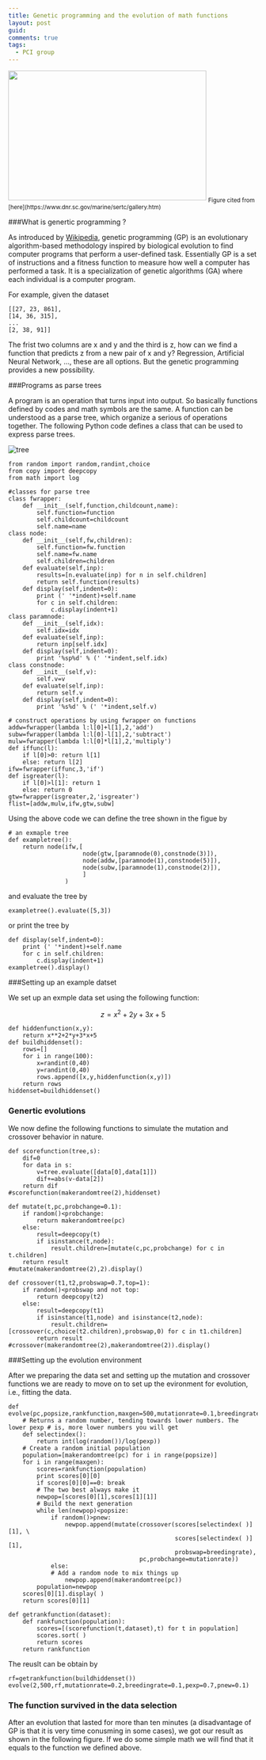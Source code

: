 ```yaml
---
title: Genetic programming and the evolution of math functions
layout: post
guid:
comments: true
tags:
  - PCI group
---
```


<img src="/media/files/2014-05-16-Genetic-programming-and-the-evolution-of-math-functions/lobster.jpg" height="262px" width="400px" />
<sub>Figure cited from [here](https://www.dnr.sc.gov/marine/sertc/gallery.htm)</sub>


###What is genertic programming ?


As introduced by [Wikipedia](http://en.wikipedia.org/wiki/Genetic_programming), genetic programming (GP) is an evolutionary algorithm-based methodology inspired by biological evolution to find computer programs that perform a user-defined task. Essentially GP is a set of instructions and a fitness function to measure how well a computer has performed a task. It is a specialization of genetic algorithms (GA) where each individual is a computer program.

For example, given the dataset 

	[[27, 23, 861], 
	[14, 36, 315],
	... 
	[2, 38, 91]]

The frist two columns are x and y and the third is z, how can we find a function that predicts z from a new pair of x and y? Regression, Artificial Neural Network, ..., these are all options. But the genetic programming provides a new possibility.

###Programs as parse trees

A program is an operation that turns input into output. So basically functions defined by codes and math symbols are the same. A function can be understood as a parse tree, which organize a serious of operations together. The following Python code defines a class that can be used to express parse trees.

![tree](/media/files/2014-05-16-Genetic-programming-and-the-evolution-of-math-functions/tree.png)

    from random import random,randint,choice
    from copy import deepcopy
    from math import log
	
    #classes for parse tree
    class fwrapper:
        def __init__(self,function,childcount,name):
            self.function=function
            self.childcount=childcount
            self.name=name
    class node:
        def __init__(self,fw,children):
            self.function=fw.function
            self.name=fw.name
            self.children=children
        def evaluate(self,inp):
            results=[n.evaluate(inp) for n in self.children]
            return self.function(results)
        def display(self,indent=0):
            print (' '*indent)+self.name
            for c in self.children:
                c.display(indent+1)
    class paramnode:
        def __init__(self,idx):
            self.idx=idx
        def evaluate(self,inp):
            return inp[self.idx]
        def display(self,indent=0):
            print '%sp%d' % (' '*indent,self.idx)
    class constnode:
        def __init__(self,v):
            self.v=v
        def evaluate(self,inp):
            return self.v
        def display(self,indent=0):
            print '%s%d' % (' '*indent,self.v)
	
    # construct operations by using fwrapper on functions
    addw=fwrapper(lambda l:l[0]+l[1],2,'add')
    subw=fwrapper(lambda l:l[0]-l[1],2,'subtract')
    mulw=fwrapper(lambda l:l[0]*l[1],2,'multiply')
    def iffunc(l):
        if l[0]>0: return l[1]
        else: return l[2]
    ifw=fwrapper(iffunc,3,'if')
    def isgreater(l):
        if l[0]>l[1]: return 1
        else: return 0
    gtw=fwrapper(isgreater,2,'isgreater')
    flist=[addw,mulw,ifw,gtw,subw]

Using the above code we can define the tree shown in the figue by 

    # an exmaple tree
    def exampletree(): 
        return node(ifw,[
                         node(gtw,[paramnode(0),constnode(3)]),
                         node(addw,[paramnode(1),constnode(5)]),
                         node(subw,[paramnode(1),constnode(2)]),
                         ]
                    )

and evaluate the tree by 

	exampletree().evaluate([5,3])

or print the tree by 

    def display(self,indent=0):
        print (' '*indent)+self.name
        for c in self.children:
            c.display(indent+1)
    exampletree().display()


###Setting up an example datset

We set up an exmple data set using the following function:

$$
z = x^2+2y+3x+5
$$

    def hiddenfunction(x,y):
        return x**2+2*y+3*x+5
    def buildhiddenset(): 
        rows=[]
        for i in range(100):
            x=randint(0,40)
            y=randint(0,40)
            rows.append([x,y,hiddenfunction(x,y)])
        return rows
    hiddenset=buildhiddenset()


### Genertic evolutions

We now define the following functions to simulate the mutation and crossover behavior in nature.

    def scorefunction(tree,s):
        dif=0
        for data in s:
            v=tree.evaluate([data[0],data[1]])
            dif+=abs(v-data[2])
        return dif
    #scorefunction(makerandomtree(2),hiddenset)
    
    def mutate(t,pc,probchange=0.1): 
        if random()<probchange:
            return makerandomtree(pc)
        else:
            result=deepcopy(t)
            if isinstance(t,node):
                result.children=[mutate(c,pc,probchange) for c in t.children]
        return result
    #mutate(makerandomtree(2),2).display()
    
    def crossover(t1,t2,probswap=0.7,top=1): 
        if random()<probswap and not top:
            return deepcopy(t2)
        else:
            result=deepcopy(t1)
            if isinstance(t1,node) and isinstance(t2,node):
                result.children=[crossover(c,choice(t2.children),probswap,0) for c in t1.children]
            return result
    #crossover(makerandomtree(2),makerandomtree(2)).display()

###Setting up the evolution environment

After we preparing the data set and setting up the mutation and crossover functions we are ready to move on to set up the evironment for evolution, i.e., fitting the data.

    def evolve(pc,popsize,rankfunction,maxgen=500,mutationrate=0.1,breedingrate=0.4,pexp=0.7,pnew=0.05):
        # Returns a random number, tending towards lower numbers. The lower pexp # is, more lower numbers you will get
        def selectindex():
            return int(log(random())/log(pexp))
        # Create a random initial population
        population=[makerandomtree(pc) for i in range(popsize)]
        for i in range(maxgen):
            scores=rankfunction(population)
            print scores[0][0]
            if scores[0][0]==0: break
            # The two best always make it
            newpop=[scores[0][1],scores[1][1]]
            # Build the next generation
            while len(newpop)<popsize:
                if random()>pnew: 
                    newpop.append(mutate(crossover(scores[selectindex( )][1], \
                                                   scores[selectindex( )][1], 
                                                   probswap=breedingrate), 
                                         pc,probchange=mutationrate))
                else:
                # Add a random node to mix things up
                    newpop.append(makerandomtree(pc))
            population=newpop 
        scores[0][1].display( ) 
        return scores[0][1]
    
    def getrankfunction(dataset):
        def rankfunction(population):
            scores=[(scorefunction(t,dataset),t) for t in population] 
            scores.sort( )
            return scores
        return rankfunction

The reuslt can be obtain by 

    rf=getrankfunction(buildhiddenset())
    evolve(2,500,rf,mutationrate=0.2,breedingrate=0.1,pexp=0.7,pnew=0.1)

### The function survived in the data selection


After an evolution that lasted for more than ten minutes (a disadvantage of GP is that it is very time conusming in some cases), we got our result as shown in the following figure. If we do some simple math we will find that it equals to the function we defined above.

<body>
  <script type='text/javascript' src='http://d3js.org/d3.v3.min.js'></script>  
  <style >
    .node {
  cursor: pointer;
}

.node circle {
  fill: #fff;
  stroke: steelblue;
  stroke-width: 1.5px;
}

.node text {
  font: 14px sans-serif;
}

.link {
  fill: none;
  stroke: #ccc;
  stroke-width: 1.5px;
}
  </style>
  
<script type='text/javascript'>//<![CDATA[ 
window.onload=function(){
var flare = {
    "Name": "-",
    "children1": [
        {"Name":"+",
        "children1":[
            {"Name":".",
            "children1": [
                {"Name":"x"},
                {"Name":"+",
                "children1": [
                {"Name":"x"},
                {"Name":"4"}
                ]
                }
            ]
            },
            {"Name":"+",
            "children1": [
                {"Name":"+",
                "children1": [
                    {"Name":"+",
                    "children1": [
                    {"Name":"y"},
                    {"Name":"y"}
                    ]
                    },
                    {"Name":"4"}
                ]
                },
                {"Name":">",
                "children1": [
                    {"Name":">",
                    "children1": [
                    {"Name":"7"},
                    {"Name":"5"}
                    ]
                    },
                    {"Name":">",
                    "children1": [
                    {"Name":"y"},
                    {"Name":"y"}
                    ]                    
                    }
                ]
                }
                ]
                }
            ]
       },
       {"Name":"x"}]
    };

var margin = {top: 20, right: 120, bottom: 20, left: 120},
    width = 960 - margin.right - margin.left,
    height = 500 - margin.top - margin.bottom;
    
var i = 0,
    duration = 750,
    root;

var tree = d3.layout.tree()
    .size([height, width])
    .children(function(d) { return d.children1; });

var diagonal = d3.svg.diagonal()
    .projection(function(d) { return [d.y, d.x]; });

var svg = d3.select("body").append("svg")
    .attr("width", width + margin.right + margin.left)
    .attr("height", height + margin.top + margin.bottom)
  .append("g")
    .attr("transform", "translate(" + margin.left + "," + margin.top + ")");


  root = flare;
  root.x0 = height / 2;
  root.y0 = 0;

  function collapse(d) {
    if (d.children1) {
      d._children = d.children1;
      d._children.forEach(collapse);
      d.children1 = null;
    }
  }

  root.children1.forEach(collapse);
  update(root);


d3.select(self.frameElement).style("height", "800px");

function update(source) {

  // Compute the new tree layout.
  var nodes = tree.nodes(root).reverse(),
      links = tree.links(nodes);

  // Normalize for fixed-depth.
  nodes.forEach(function(d) { d.y = d.depth * 100; });

  // Update the nodes…
  var node = svg.selectAll("g.node")
      .data(nodes, function(d) { return d.ids || (d.ids = ++i); });

  // Enter any new nodes at the parent's previous position.
  var nodeEnter = node.enter().append("g")
      .attr("class", "node")
      .attr("transform", function(d) { return "translate(" + source.y0 + "," + source.x0 + ")"; })
      .on("click", click);

  nodeEnter.append("circle")
      .attr("r", 1e-6)
      .style("fill", function(d) { return d._children ? "lightsteelblue" : "#fff"; });

  nodeEnter.append("text")
      .attr("x", function(d) { return d.children || d._children ? -10 : 10; })
      .attr("dy", ".35em")
      .attr("text-anchor", function(d) { return d.children || d._children ? "end" : "start"; })
      .text(function(d) { return d.BName || d.NickName || d.Name; })
      .style("fill-opacity", 1e-6);

  // Transition nodes to their new position.
  var nodeUpdate = node.transition()
      .duration(duration)
      .attr("transform", function(d) { return "translate(" + d.y + "," + d.x + ")"; });

  nodeUpdate.select("circle")
      .attr("r", 6)
      .style("fill", function(d) { return d._children ? "lightsteelblue" : "#fff"; });

  nodeUpdate.select("text")
      .style("fill-opacity", 1);

  // Transition exiting nodes to the parent's new position.
  var nodeExit = node.exit().transition()
      .duration(duration)
      .attr("transform", function(d) { return "translate(" + source.y + "," + source.x + ")"; })
      .remove();

  nodeExit.select("circle")
      .attr("r", 1e-6);

  nodeExit.select("text")
      .style("fill-opacity", 1e-6);

  // Update the links…
  var link = svg.selectAll("path.link")
      .data(links, function(d) { return d.target.ids; });

  // Enter any new links at the parent's previous position.
  link.enter().insert("path", "g")
      .attr("class", "link")
      .attr("d", function(d) {
        var o = {x: source.x0, y: source.y0};
        return diagonal({source: o, target: o});
      });

  // Transition links to their new position.
  link.transition()
      .duration(duration)
      .attr("d", diagonal);

  // Transition exiting nodes to the parent's new position.
  link.exit().transition()
      .duration(duration)
      .attr("d", function(d) {
        var o = {x: source.x, y: source.y};
        return diagonal({source: o, target: o});
      })
      .remove();

  // Stash the old positions for transition.
  nodes.forEach(function(d) {
    d.x0 = d.x;
    d.y0 = d.y;
  });
}

// Toggle children on click.
function click(d) {
  if (d.children1) {
    d._children = d.children1;
    d.children = null;
  } else {
    d.children1 = d._children;
    d._children = null;
  }
  update(d);
}

}//]]>  

</script>


</body>